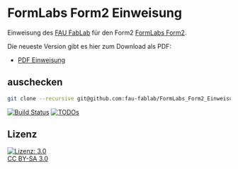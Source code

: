 FormLabs Form2 Einweisung
=========================

Einweisung des [FAU FabLab](https://fablab.fau.de) für den Form2 [FormLabs Form2](https://formlabs.com/de/3d-printers/form-2/).

Die neueste Version gibt es hier zum Download als PDF:
* [PDF Einweisung](https://user.fablab.fau.de/~buildserver/FormLabs_Form2_Einweisung/FormLabs_Form2_Einweisung.pdf)

auschecken
----------

```bash
git clone --recursive git@github.com:fau-fablab/FormLabs_Form2_Einweisung.git
```

[![Build Status](https://user.fablab.fau.de/~buildserver/FormLabs_Form2_Einweisung/status.svg)](https://user.fablab.fau.de/~buildserver/FormLabs_Form2_Einweisung/)
[![TODOs](https://user.fablab.fau.de/~buildserver/FormLabs_Form2_Einweisungstatus-todos.svg)](https://user.fablab.fau.de/~buildserver/FormLabs_Form2_Einweisung/)


Lizenz
------

[![Lizenz: 3.0](https://licensebuttons.net/l/by-sa/3.0/de/88x31.png)</br>CC BY-SA 3.0](https://creativecommons.org/licenses/by-sa/3.0/)
